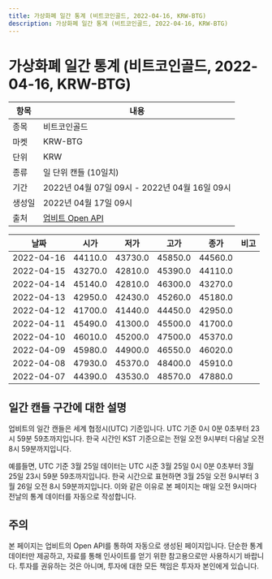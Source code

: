```yaml
---
title: 가상화폐 일간 통계 (비트코인골드, 2022-04-16, KRW-BTG)
description: 가상화폐 일간 통계 (비트코인골드, 2022-04-16, KRW-BTG)
---
```



가상화폐 일간 통계 (비트코인골드, 2022-04-16, KRW-BTG)
===

|항목|내용|
|--|--|
|종목|비트코인골드|
|마켓|KRW-BTG|
|단위|KRW|
|종류|일 단위 캔들 (10일치)|
|기간|2022년 04월 07일 09시 - 2022년 04월 16일 09시|
|생성일|2022년 04월 17일 09시|
|출처|[업비트 Open API](https://docs.upbit.com)|


|날짜|시가|저가|고가|종가|비고|
|--|--|--|--|--|--|
|2022-04-16|44110.0|43730.0|45850.0|44560.0|    |
|2022-04-15|43270.0|42810.0|45390.0|44110.0|    |
|2022-04-14|45140.0|42810.0|46300.0|43270.0|    |
|2022-04-13|42950.0|42430.0|45260.0|45180.0|    |
|2022-04-12|41700.0|41440.0|44450.0|42950.0|    |
|2022-04-11|45490.0|41300.0|45500.0|41700.0|    |
|2022-04-10|46010.0|45200.0|47500.0|45370.0|    |
|2022-04-09|45980.0|44900.0|46550.0|46020.0|    |
|2022-04-08|47930.0|45370.0|48400.0|45910.0|    |
|2022-04-07|44390.0|43530.0|48570.0|47880.0|    |


일간 캔들 구간에 대한 설명
---


업비트의 일간 캔들은 세계 협정시(UTC) 기준입니다. 
UTC 기준 0시 0분 0초부터 23시 59분 59초까지입니다. 
한국 시간인 KST 기준으로는 전일 오전 9시부터 다음날 오전 8시 59분까지입니다. 


예를들면, UTC 기준 3월 25일 데이터는 UTC 시준 3월 25일 0시 0분 0초부터 3월 25일 23시 59분 59초까지입니다. 
한국 시간으로 표현하면 3월 25일 오전 9시부터 3월 26일 오전 8시 59분까지입니다. 
이와 같은 이유로 본 페이지는 매일 오전 9시마다 전날의 통계 데이터를 자동으로 작성합니다. 


주의
---


본 페이지는 업비트의 Open API를 통하여 자동으로 생성된 페이지입니다. 
단순한 통계 데이터만 제공하고, 자료를 통해 인사이트를 얻기 위한 참고용으로만 사용하시기 바랍니다. 
투자를 권유하는 것은 아니며, 투자에 대한 모든 책임은 투자자 본인에게 있습니다. 
